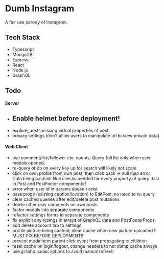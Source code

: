 # Dumb Instagram

A fair use parody of Instagram.

## Tech Stack

- Typescript
- MongoDB
- Express
- React
- Node.js
- GraphQL

## Todo

#### Server

- ## Enable helmet before deployment!
- explore_posts missing virtual properties of post
- privacy settings (don't allow users to manipulate url to view private data)

#### Web Client

- use comment/like/follower etc. counts. Query full list only when user modals opened.
- re-query of db on every key up for search will likely not scale
- click on own profile from own post, then click back => null map error. Data being cached. Null checks needed for every property of query data in Post and PostFooter components?
- error when user id in params doesn't exist
- pass props (existing caption/location) to EditPost; no need to re-query
- clear cached queries after edit/delete post mutations
- delete other user comments on own posts
- factor modals into separate components
- refactor settings forms to separate components
- fix explicit any typings in arrays of GraphQL data and PostFooterProps
- add delete account tab to settings
- profile picture being cached; clear cache when new picture uploaded !! MUST FIX BEFORE DEPLOYMENT!!
- prevent modalform parent click event from propagating to children
- reset cache on login/logout, change headers to not dump cache always
- use graphql subscriptions to avoid manual refresh
